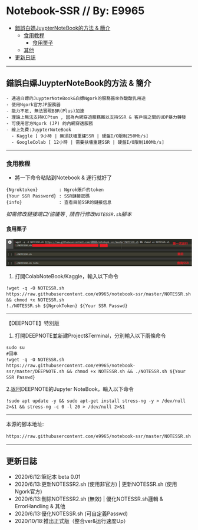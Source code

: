 # Notebook-SSR // By: E9965
  * [錯誤白嫖JuypterNoteBook的方法 & 簡介](#錯誤白嫖JuypterNoteBook的方法-&-簡介)
    + [食用教程](#食用教程)
      - [食用栗子](#食用栗子)
    + [其他](#其他)
  * [更新日誌](#更新日誌)
***
## 錯誤白嫖JuypterNoteBook的方法 & 簡介
```
- 通過白嫖的JuypterNoteBook&白嫖Ngork的服務器來作酸酸乳用途
- 使用Ngork官方JP服務器
- 能力不足, 無法實現BBR(Plus)加速
- 理論上無法支持KCPtun , 因為內網穿透服務難以支持SSR & 客戶端之間的UDP暴力轉發
- 可使用官方Ngork (JP) 的內網穿透服務
- 線上免費:JuypterNoteBook
  - Kaggle [ 9小時 | 無須扶墻重建SSR | 硬盤I/O限制250Mb/s]
  - GoogleColab [ 12小時 | 需要扶墻重建SSR | 硬盤I/O限制100Mb/s]
```  
***
### 食用教程
- 將一下命令粘貼到Notebook & 運行就好了

```
{Ngroktoken}        : Ngrok賬戶的token
{Your SSR Password} : SSR鏈接密碼
{info}              : 查看目前SSR的鏈接信息
```

*如需修改鏈接端口/協議等 , 請自行修改`NOTESSR.sh`腳本*
#### 食用栗子
![alt text](https://github.com/e9965/notebook-ssr/raw/master/EXAMPLE.png)

1. 打開ColabNoteBook/Kaggle，輸入以下命令

```
!wget -q -O NOTESSR.sh https://raw.githubusercontent.com/e9965/notebook-ssr/master/NOTESSR.sh && chmod +x NOTESSR.sh
!./NOTESSR.sh ${NgrokToken} ${Your SSR Passwd}
```
***

【DEEPNOTE】特別版
1. 打開DEEPNOTE並新建Project&Terminal，分別輸入以下兩條命令

```
sudo su
#回車
!wget -q -O NOTESSR.sh https://raw.githubusercontent.com/e9965/notebook-ssr/master/DEEPNOTE.sh && chmod +x NOTESSR.sh && ./NOTESSR.sh ${Your SSR Passwd}
```

2.返回DEEPNOTE的Jupyter NoteBook，輸入以下命令
```
!sudo apt update -y && sudo apt-get install stress-ng -y > /dev/null 2>&1 && stress-ng -c 0 -l 20 > /dev/null 2>&1
```

***

本源的腳本地址:

`https://raw.githubusercontent.com/e9965/notebook-ssr/master/NOTESSR.sh`
***
## 更新日誌

- 2020/6/12:筆記本 beta 0.01 
- 2020/6/13:更新NOTESSR2.sh (使用非官方) | 更新NOTESSR.sh (使用Ngork官方) 
- 2020/6/13:刪除NOTESSR2.sh (無效) | 優化NOTESSR.sh邏輯 & ErrorHandling & 其他
- 2020/6/13:優化NOTESSR.sh (可自定義Passwd)
- 2020/10/18:推出正式版（整合ver&运行速度Up）
